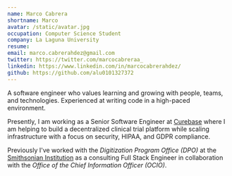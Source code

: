 ```yaml
---
name: Marco Cabrera
shortname: Marco
avatar: /static/avatar.jpg
occupation: Computer Science Student
company: La Laguna University
resume:
email: marco.cabrerahdez@gmail.com
twitter: https://twitter.com/marcocabreraa_
linkedin: https://www.linkedin.com/in/marcocabrerahdez/
github: https://github.com/alu0101327372
---
```


A software engineer who values learning and growing with people, teams, and technologies. Experienced at writing code in a high-paced environment.

Presently, I am working as a Senior Software Engineer at [Curebase](https://www.curebase.com) where I am helping to build a decentralized clinical trial platform while scaling infrastructure with a focus on security, HIPAA, and GDPR compliance.

Previously I've worked with the _Digitization Program Office (DPO)_ at the [Smithsonian Institution](https://www.si.edu) as a consulting Full Stack Engineer in collaboration with the _Office of the Chief Information Officer (OCIO)_.
